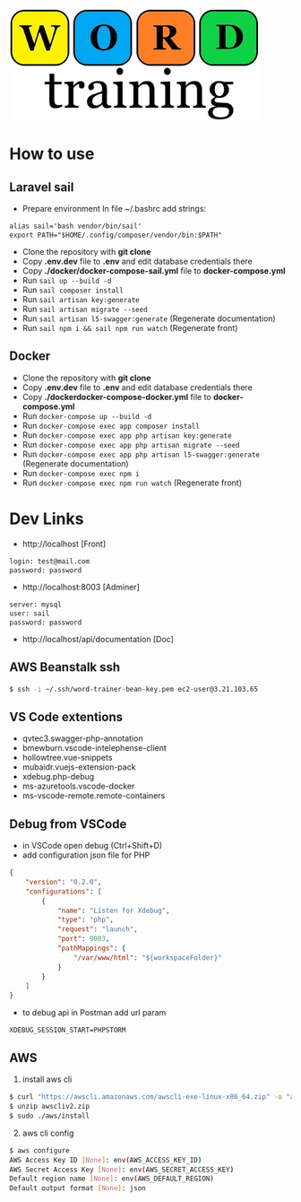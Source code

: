 ![Word trainer](/public/images/logo.png)

# How to use

## Laravel sail

-   Prepare environment
    In file ~/.bashrc add strings:

```
alias sail='bash vendor/bin/sail'
export PATH="$HOME/.config/composer/vendor/bin:$PATH"
```

-   Clone the repository with **git clone**
-   Copy **.env.dev** file to **.env** and edit database credentials there
-   Copy **./docker/docker-compose-sail.yml** file to **docker-compose.yml**
-   Run `sail up --build -d`
-   Run `sail composer install`
-   Run `sail artisan key:generate`
-   Run `sail artisan migrate --seed`
-   Run `sail artisan l5-swagger:generate` (Regenerate documentation)
-   Run `sail npm i && sail npm run watch` (Regenerate front)

## Docker

-   Clone the repository with **git clone**
-   Copy **.env.dev** file to **.env** and edit database credentials there
-   Copy **./dockerdocker-compose-docker.yml** file to **docker-compose.yml**
-   Run `docker-compose up --build -d`
-   Run `docker-compose exec app composer install`
-   Run `docker-compose exec app php artisan key:generate`
-   Run `docker-compose exec app php artisan migrate --seed`
-   Run `docker-compose exec app php artisan l5-swagger:generate` (Regenerate documentation)
-   Run `docker-compose exec npm i`
-   Run `docker-compose exec npm run watch` (Regenerate front)

# Dev Links

-   http://localhost [Front]

```properties
login: test@mail.com
password: password
```

-   http://localhost:8003 [Adminer]

```properties
server: mysql
user: sail
password: password
```

-   http://localhost/api/documentation [Doc]

## AWS Beanstalk ssh

```bash
$ ssh -i ~/.ssh/word-trainer-bean-key.pem ec2-user@3.21.103.65
```

## VS Code extentions

-   qvtec3.swagger-php-annotation
-   bmewburn.vscode-intelephense-client
-   hollowtree.vue-snippets
-   mubaidr.vuejs-extension-pack
-   xdebug.php-debug
-   ms-azuretools.vscode-docker
-   ms-vscode-remote.remote-containers

## Debug from VSCode

-   in VSCode open debug (Ctrl+Shift+D)
-   add configuration json file for PHP

```json
{
    "version": "0.2.0",
    "configurations": [
        {
            "name": "Listen for Xdebug",
            "type": "php",
            "request": "launch",
            "port": 9003,
            "pathMappings": {
                "/var/www/html": "${workspaceFolder}"
            }
        }
    ]
}
```

-   to debug api in Postman add url param

```properties
XDEBUG_SESSION_START=PHPSTORM
```

## AWS

1. install aws cli

```bash
$ curl "https://awscli.amazonaws.com/awscli-exe-linux-x86_64.zip" -o "awscliv2.zip"
$ unzip awscliv2.zip
$ sudo ./aws/install
```

2. aws cli config

```bash
$ aws configure
AWS Access Key ID [None]: env(AWS_ACCESS_KEY_ID)
AWS Secret Access Key [None]: env(AWS_SECRET_ACCESS_KEY)
Default region name [None]: env(AWS_DEFAULT_REGION)
Default output format [None]: json

```
